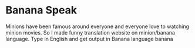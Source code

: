 <h1>Banana Speak</h1>

Minions have been famous around everyone and everyone love to watching minion movies. So I made funny translation website on minion/banana language. Type in English and get output in Banana language banana